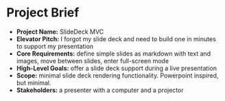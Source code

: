 # Project Brief

*   **Project Name:** SlideDeck MVC
*   **Elevator Pitch:** I forgot my slide deck and need to build one in minutes to support my presentation
*   **Core Requirements:** define simple slides as markdown with text and images, move between slides, enter full-screen mode
*   **High-Level Goals:** offer a slide deck support during a live presentation
*   **Scope:** minimal slide deck rendering functionality. Powerpoint inspired, but minimal.
*   **Stakeholders:** a presenter with a computer and a projector